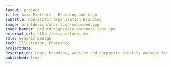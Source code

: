 ```yaml
---
layout: project
title: Asia Partners - Branding and Logo
subtitle: Non-profit Organization Branding
image: printdesign/whcc-logo-embossed.jpg
image_banner: printdesign/asia-partners-logo.jpg
external_url: http://asiapartners.de
role: Graphic Design
tech: Illustrator, Photoshop
projectdate:
description: Logo, branding, website and corporate identity package for a German non-profit organization focused on community development in Southeast Asia.
published: true
---
```


<!-- ### Overview
 
### Concept  

### Architecture

### Wireframes

### Mockups -->
